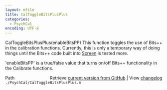 ```yaml
---
layout: mfile
title: CalToggleBitsPlusPlus
categories:
  - PsychCal
encoding: UTF-8
---
```


CalToggleBitsPlusPlus(enableBitsPP)
  This function toggles the use of Bits++ in the calibration functions.
  Currently, this is only a temporary way of doing things until the Bits++
  code built into [Screen](/docs/Screen) is tested more.

  'enableBitsPP' is a true/false value that turns on/off Bits++
  functionality in the Calibrate functions.


<div class="code_header" style="text-align:right;">
  <span style="float:left;">Path&nbsp;&nbsp;</span> <span class="counter">Retrieve <a href=
  "https://raw.github.com/Psychtoolbox-3/Psychtoolbox-3/beta/./PsychCal/CalToggleBitsPlusPlus.m">current version from GitHub</a> | View <a href=
  "https://github.com/Psychtoolbox-3/Psychtoolbox-3/commits/beta/./PsychCal/CalToggleBitsPlusPlus.m">changelog</a></span>
</div>
<div class="code">
  <code>./PsychCal/CalToggleBitsPlusPlus.m</code>
</div>
